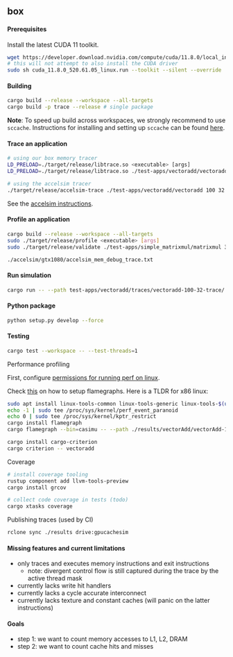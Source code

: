 ## box

#### Prerequisites

Install the latest CUDA 11 toolkit.

```bash
wget https://developer.download.nvidia.com/compute/cuda/11.8.0/local_installers/cuda_11.8.0_520.61.05_linux.run
# this will not attempt to also install the CUDA driver
sudo sh cuda_11.8.0_520.61.05_linux.run --toolkit --silent --override
```

#### Building

```bash
cargo build --release --workspace --all-targets
cargo build -p trace --release # single package
```

**Note**: To speed up build across workspaces, we strongly recommend to use `sccache`.
Instructions for installing and setting up `sccache` can be found
[here](https://github.com/mozilla/sccache#installation).

#### Trace an application

```bash
# using our box memory tracer
LD_PRELOAD=./target/release/libtrace.so <executable> [args]
LD_PRELOAD=./target/release/libtrace.so ./test-apps/vectoradd/vectoradd 100 32

# using the accelsim tracer
./target/release/accelsim-trace ./test-apps/vectoradd/vectoradd 100 32
```

See the [accelsim instructions](accelsim/README.md).

#### Profile an application

```bash
cargo build --release --workspace --all-targets
sudo ./target/release/profile <executable> [args]
sudo ./target/release/validate ./test-apps/simple_matrixmul/matrixmul 32 32

./accelsim/gtx1080/accelsim_mem_debug_trace.txt
```

#### Run simulation

```bash
cargo run -- --path test-apps/vectoradd/traces/vectoradd-100-32-trace/
```

#### Python package

```bash
python setup.py develop --force
```

#### Testing

```bash
cargo test --workspace -- --test-threads=1
```

Performance profiling

First, configure [permissions for running perf on linux](https://github.com/flamegraph-rs/flamegraph#enabling-perf-for-use-by-unprivileged-users).

Check [this](https://github.com/flamegraph-rs/flamegraph) on how to setup flamegraphs.
Here is a TLDR for x86 linux:

```bash
sudo apt install linux-tools-common linux-tools-generic linux-tools-$(uname -r)
echo -1 | sudo tee /proc/sys/kernel/perf_event_paranoid
echo 0 | sudo tee /proc/sys/kernel/kptr_restrict
cargo install flamegraph
cargo flamegraph --bin=casimu -- --path ./results/vectorAdd/vectorAdd-10000-32/trace
```

```bash
cargo install cargo-criterion
cargo criterion -- vectoradd
```

Coverage

```bash
# install coverage tooling
rustup component add llvm-tools-preview
cargo install grcov

# collect code coverage in tests (todo)
cargo xtasks coverage
```

Publishing traces (used by CI)

```bash
rclone sync ./results drive:gpucachesim
```

#### Missing features and current limitations

- only traces and executes memory instructions and exit instructions
  - note: divergent control flow is still captured during the trace by the active thread mask
- currently lacks write hit handlers
- currently lacks a cycle accurate interconnect
- currently lacks texture and constant caches (will panic on the latter instructions)

#### Goals

- step 1: we want to count memory accesses to L1, L2, DRAM
- step 2: we want to count cache hits and misses
